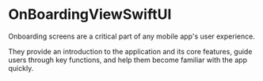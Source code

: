 # OnBoardingViewSwiftUI

Onboarding screens are a critical part of any mobile app's user experience. 

They provide an introduction to the application and its core features, guide users through key functions, and help them become familiar with the app quickly.

